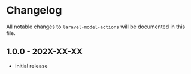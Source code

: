 # Changelog

All notable changes to `laravel-model-actions` will be documented in this file.

## 1.0.0 - 202X-XX-XX

- initial release

